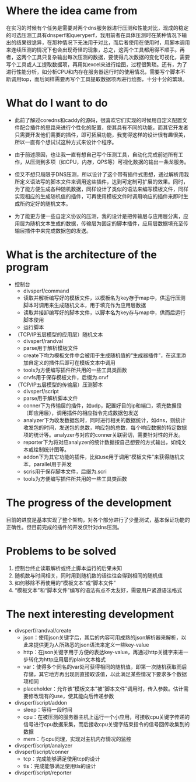 # Where the idea came from

​		在实习的时候有个任务是需要对两个dns服务器进行压测和性能对比，现成的稳定的可选压测工具有dnsperf和queryperf，我用前者在具体压测时在某种情况下输出的结果很诡异，在那种情况下无法用于对比，而后者使用在使用时，用脚本调用来连续压测的情况下也会出现奇怪的现象，总之，这两个工具都用得不顺手。再者，这两个工具只复杂输出每次压测的数据，要使得几次数据的变化可视化，需要写个工具或人工提取数据项，再用如excel来进行绘图，过程很繁琐。还有，为了进行性能分析，如分析CPU和内存在服务器运行时的使用情况，需要写个脚本不断调用top，而后同样需要再写个工具提取数据项再进行绘图，十分十分的繁琐。

# What do I want to do

* 此前了解过coredns和caddy的源码，很喜欢它们实现的时候用自定义配置文件配合插件的思路来进行个性化的配置，使其具有不同的功能，而其它开发者只需要开发他们需要的插件，即可拓展功能，我觉得这样的设计很有趣很美，所以一直有个想试试这种方式来设计个程序。

* 由于前述原因，也让我一直有想自己写个压测工具，自动化完成前述所有工作，从压测到多项（如CPU，内存，QPS等）可视化数据的输出一条龙服务。
* 但又不想只局限于DNS压测，所以设计了这个带有插件式思想，通过解析用我所定义语法写的脚本文件来调用这些插件，达到可定制可扩展的效果。同时，为了能方便生成各种随机数据，同样设计了类似的语法来编写模板文件，同样实现相应的生成随机值的插件，可再使用模板文件时调用响应的插件来即时生成所约定好的随机文本。
* 为了能更方便一些自定义协议的压测，我的设计是把传输层与应用层分离，应用层为随机文本生成的数据，传输层为固定的脚本插件，应用层数据填充至传输层插件中来完成数据包的发送。

# What is the architecture of the program

* 控制台
  * divsperf/command
  * 读取并解析编写好的模板文件，以模板名为key存于map中，供运行压测脚本时调用来生成随机文本，用于填充作为应用层数据
  * 读取并接卸编写好的脚本文件，以脚本名为key存与map中，供而后运行脚本使用
  * 运行脚本
* （TCP/IP五层模型的应用层）随机文本
  * divsperf/randval
  * parse用于解析模板文件
  * create下均为模板文件中会被用于生成随机值的“生成器插件”，在这里添加自定义的插件后即可在模板文本中调用
  * tools为方便编写插件所共用的一些工具类函数
  * crvfs用于保存模板文件，后缀为.crvf
* （TCP/IP五层模型的传输层）压测脚本
  * divsperf/script
  * parse用于解析脚本文件
  * conner下为传输层的插件，如udp，配置好目的ip和端口，填充数据段（即应用层），调用插件的相应指令完成数据包发送
  * analyzer下为收发数据包时，同时进行相关的数据统计，如dns，则统计收发包的时间，发送包的总数，响应包的总数，每个响应数据的特定数据项的统计等。analyzer与对应的conner关联密切，需要针对性的开发。
  * reporter下为将对应analyzer的统计数据按自己想要的方式输出，如纯文本或绘制统计图等。
  * addon下为其它功能的插件，比如use用于调用“模板文件”来获得随机文本，parallel用于并发
  * scris用于保存脚本文件，后缀为.scri
  * tools为方便编写插件所共用的一些工具类函数

# The progress of the development

目前的进度是基本实现了整个架构，对各个部分进行了少量测试，基本保证功能的正确性。但目前完成的插件的开发仅针对dns压测。

# Problems to be solved

1. 控制台终止读取解析或终止脚本运行的后果未知
2. 随机数与时间相关，同时用到随机数的话往往会得到相同的随机值
3. 如何移除不再使用的“模板文本”或“脚本文件”
4. “模板文本”和“脚本文件”编写的语法有点不太友好，需要用户紧遵语法格式

# The next interesting development

* divsperf/randval/create
  * json：使用json关键字后，其后的内容可用成熟的json解析器来解析，以此来提供更为人所熟悉的json语法来定义一些key-value
  * http：在json关键字用于方便的表达key-value，再通过http关键字来进一步转化为http应用层的plain文本格式
  * var：使得多个同名的var处可获得相同的随机值，即第一次随机获取而后存储，其它地方再出现则直接取该值，以此满足某些情况下要求多个数据项相同
  * placeholder：允许该“模板文本”被“脚本文件”调用时，传入参数。估计需要修改现有的use，使其能向后传递参数
* divsperf/script/addon
  * sleep：等待一段时间
  * cpu：在被压测的服务器主机上运行一个小应用，可接收cpu关键字传递的信号进行cpu数据采集，而后接收cpu关键字结束指令的信号回传收集到的数据
  * mem：与cpu同理，实现对主机内存情况的监控
* divsperf/script/analyzer
* divsperf/script/conner
  * tcp：完成能够满足使用tcp的设计
  * tls：完成能够满足使用tls的设计
* divsperf/script/reporter